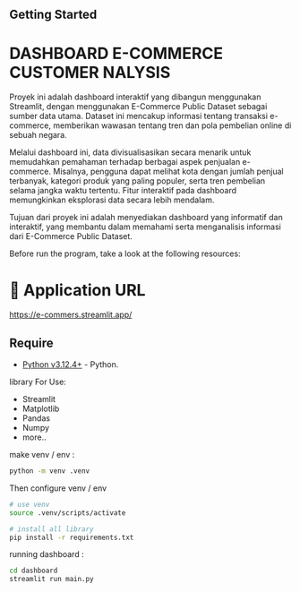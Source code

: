 ## Getting Started

# DASHBOARD E-COMMERCE CUSTOMER NALYSIS

Proyek ini adalah dashboard interaktif yang dibangun menggunakan Streamlit, dengan menggunakan
E-Commerce Public Dataset sebagai sumber data utama. Dataset ini mencakup informasi tentang
transaksi e-commerce, memberikan wawasan tentang tren dan pola pembelian online di sebuah negara.

Melalui dashboard ini, data divisualisasikan secara menarik untuk memudahkan pemahaman terhadap
berbagai aspek penjualan e-commerce. Misalnya, pengguna dapat melihat kota dengan jumlah penjual
terbanyak, kategori produk yang paling populer, serta tren pembelian selama jangka waktu tertentu.
Fitur interaktif pada dashboard memungkinkan eksplorasi data secara lebih mendalam.

Tujuan dari proyek ini adalah menyediakan dashboard yang informatif dan interaktif, yang membantu
dalam memahami serta menganalisis informasi dari E-Commerce Public Dataset.

Before run the program, take a look at the following resources:

# 🔗 Application URL

https://e-commers.streamlit.app/

## Require

- [Python v3.12.4+](https://www.python.org/downloads/) - Python.

library For Use:

- Streamlit
- Matplotlib
- Pandas
- Numpy
- more..

make venv / env :

```bash
python -m venv .venv
```

Then configure venv / env

```bash
# use venv
source .venv/scripts/activate

# install all library
pip install -r requirements.txt
```


running dashboard :

```bash
cd dashboard
streamlit run main.py
```
